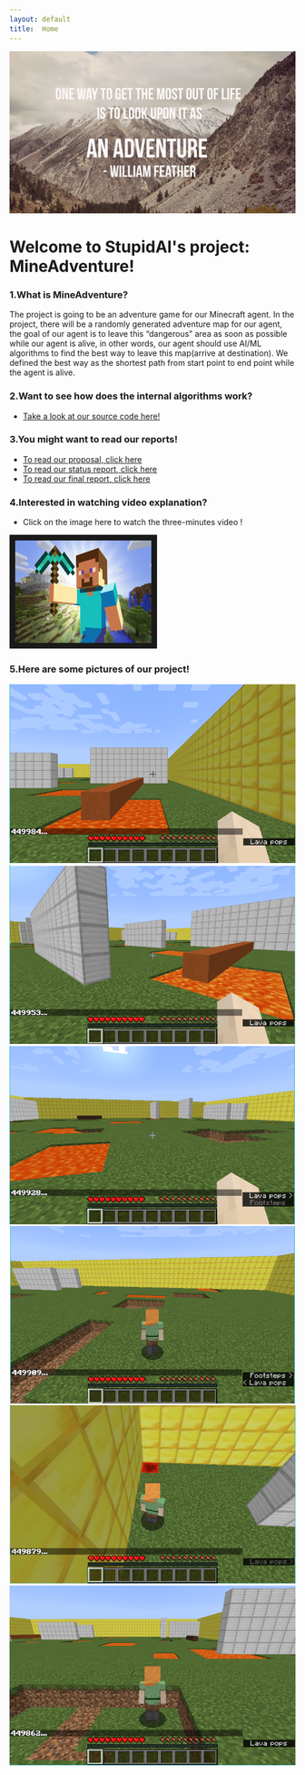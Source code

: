 ```yaml
---
layout: default
title:  Home
---
```


![alt text](https://github.com/YizhuoWu/StupidAI-MineAdventure/blob/master/docs/arts/life-adventure-e1443541694838.jpg?raw=true "Theme Pics")

# Welcome to StupidAI's project: MineAdventure!


### 1.What is MineAdventure?
The project is going to be an adventure game for our Minecraft agent. 
In the project, there will be a randomly generated adventure map for our agent, the goal of our agent is 
to leave this “dangerous” area as soon as possible while our agent is alive, in other words, our agent should 
use AI/ML algorithms to find the best way to leave this map(arrive at destination). We defined the best way 
as the shortest path from start point to end point while the agent is alive.

### 2.Want to see how does the internal algorithms work?
- [Take a look at our source code here!](https://github.com/YizhuoWu/StupidAI-MineAdventure)

### 3.You might want to read our reports!


- [To read our proposal, click here](proposal.html)
- [To read our status report, click here](status.html)
- [To read our final report, click here](final.html)


### 4.Interested in watching video explanation?


- Click on the image here to watch the three-minutes video !


<a href="https://youtu.be/9RupCMV-pkw" target="_blank"><img src="https://github.com/YizhuoWu/StupidAI-MineAdventure/blob/master/docs/arts/Video.jpg?raw=true" 
alt="IMAGE ALT TEXT HERE" width="240" height="180" border="10" /></a>



### 5.Here are some pictures of our project!

![alt text](https://github.com/YizhuoWu/StupidAI-MineAdventure/blob/master/docs/arts/Malmo%20Pictures/1.png?raw=true"Img1") 
![alt text](https://github.com/YizhuoWu/StupidAI-MineAdventure/blob/master/docs/arts/Malmo%20Pictures/2.png?raw=true"Img2") 
![alt text](https://github.com/YizhuoWu/StupidAI-MineAdventure/blob/master/docs/arts/Malmo%20Pictures/3.png?raw=true"Img3") 
![alt text](https://github.com/YizhuoWu/StupidAI-MineAdventure/blob/master/docs/arts/Malmo%20Pictures/4.png?raw=true"Img4") 
![alt text](https://github.com/YizhuoWu/StupidAI-MineAdventure/blob/master/docs/arts/Malmo%20Pictures/5.png?raw=true"Img5") 
![alt text](https://github.com/YizhuoWu/StupidAI-MineAdventure/blob/master/docs/arts/Malmo%20Pictures/6.png?raw=true"Img6") 


